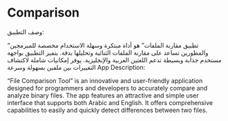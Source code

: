 # Comparison
وصف التطبيق:

“تطبيق مقارنة الملفات” هو أداة مبتكرة وسهلة الاستخدام مخصصة للمبرمجين والمطورين تساعد على مقارنة الملفات الثنائية وتحليلها بدقة. يتميز التطبيق بواجهة مستخدم جذابة وبسيطة تدعم اللغتين العربية والإنجليزية. يوفر إمكانيات شاملة لاكتشاف التغييرات بين ملفين بسهولة وسرعة
App Description:

“File Comparison Tool” is an innovative and user-friendly application designed for programmers and developers to accurately compare and analyze binary files. The app features an attractive and simple user interface that supports both Arabic and English. It offers comprehensive capabilities to easily and quickly detect differences between two files.
